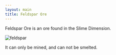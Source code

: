 ```yaml
---
layout: main
title: Feldspar Ore
---
```


Feldspar Ore is an ore found in the Slime Dimension.

![feldspar](https://t.gyazo.com/teams/chew/f5811f6385a78c1778aac424684cf8bb.png)

It can only be mined, and can not be smelted.
